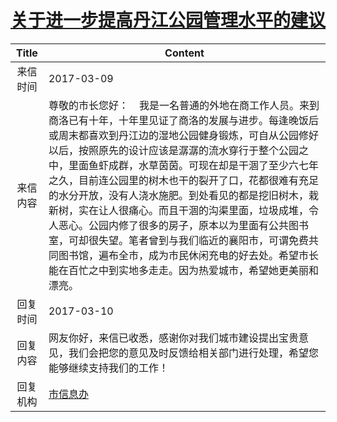 # [关于进一步提高丹江公园管理水平的建议](http://www.shangluo.gov.cn/zmhd/ldxxxx.jsp?urltype=leadermail.LeaderMailContentUrl&wbtreeid=1112&leadermailid=4029)

| Title |                                                                                                                                                                 Content                                                                                                                                                                  |
|:-----:|------------------------------------------------------------------------------------------------------------------------------------------------------------------------------------------------------------------------------------------------------------------------------------------------------------------------------------------|
| 来信时间  | 2017-03-09                                                                                                                                                                                                                                                                                                                               |
| 来信内容  | 尊敬的市长您好：    我是一名普通的外地在商工作人员。来到商洛已有十年，十年里见证了商洛的发展与进步。每逢晚饭后或周末都喜欢到丹江边的湿地公园健身锻炼，可自从公园修好以后，按照原先的设计应该是潺潺的流水穿行于整个公园之中，里面鱼虾成群，水草茵茵。可现在却是干涸了至少六七年之久，目前连公园里的树木也干的裂开了口，花都很难有充足的水分开放，没有人浇水施肥。到处看见的都是挖旧树木，栽新树，实在让人很痛心。而且干涸的沟渠里面，垃圾成堆，令人恶心。公园内修了很多的房子，原本以为里面有公共图书室，可却很失望。笔者曾到与我们临近的襄阳市，可谓免费共同图书馆，遍布全市，成为市民休闲充电的好去处。希望市长能在百忙之中到实地多走走。因为热爱城市，希望她更美丽和漂亮。 |
| 回复时间  | 2017-03-10                                                                                                                                                                                                                                                                                                                               |
| 回复内容  | 网友你好，来信已收悉，感谢你对我们城市建设提出宝贵意见，我们会把您的意见及时反馈给相关部门进行处理，希望您能够继续支持我们的工作！                                                                                                                                                                                                                                                                        |
| 回复机构  | [市信息办](../../category/agencies/市信息办.md)                                                                                                                                                                                                                                                                                                  |